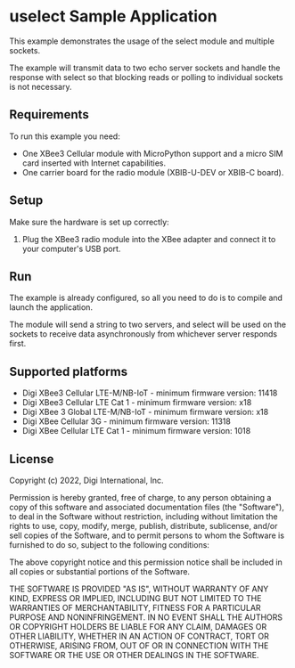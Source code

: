 uselect Sample Application
===============================

This example demonstrates the usage of the select module and multiple sockets.

The example will transmit data to two echo server sockets and handle the
response with select so that blocking reads or polling to individual
sockets is not necessary.

Requirements
------------

To run this example you need:

* One XBee3 Cellular module with MicroPython support and a micro SIM card
  inserted with Internet capabilities.
* One carrier board for the radio module (XBIB-U-DEV or XBIB-C board).

Setup
-----

Make sure the hardware is set up correctly:

1. Plug the XBee3 radio module into the XBee adapter and connect it to your
   computer's USB port.

Run
---

The example is already configured, so all you need to do is to compile and
launch the application.

The module will send a string to two servers, and select will be used
on the sockets to receive data asynchronously from whichever server
responds first.


Supported platforms
-------------------

* Digi XBee3 Cellular LTE-M/NB-IoT - minimum firmware version: 11418
* Digi XBee3 Cellular LTE Cat 1 - minimum firmware version: x18
* Digi XBee 3 Global LTE-M/NB-IoT - minimum firmware version: x18
* Digi XBee Cellular 3G - minimum firmware version: 11318
* Digi XBee Cellular LTE Cat 1 - minimum firmware version: 1018

License
-------

Copyright (c) 2022, Digi International, Inc.

Permission is hereby granted, free of charge, to any person obtaining a copy
of this software and associated documentation files (the "Software"), to deal
in the Software without restriction, including without limitation the rights
to use, copy, modify, merge, publish, distribute, sublicense, and/or sell
copies of the Software, and to permit persons to whom the Software is
furnished to do so, subject to the following conditions:

The above copyright notice and this permission notice shall be included in all
copies or substantial portions of the Software.

THE SOFTWARE IS PROVIDED "AS IS", WITHOUT WARRANTY OF ANY KIND, EXPRESS OR
IMPLIED, INCLUDING BUT NOT LIMITED TO THE WARRANTIES OF MERCHANTABILITY,
FITNESS FOR A PARTICULAR PURPOSE AND NONINFRINGEMENT. IN NO EVENT SHALL THE
AUTHORS OR COPYRIGHT HOLDERS BE LIABLE FOR ANY CLAIM, DAMAGES OR OTHER
LIABILITY, WHETHER IN AN ACTION OF CONTRACT, TORT OR OTHERWISE, ARISING FROM,
OUT OF OR IN CONNECTION WITH THE SOFTWARE OR THE USE OR OTHER DEALINGS IN THE
SOFTWARE.
